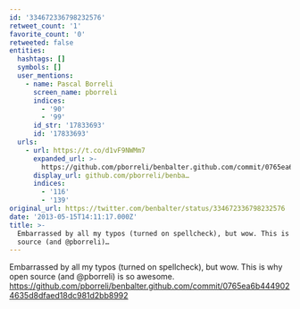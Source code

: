 ```yaml
---
id: '334672336798232576'
retweet_count: '1'
favorite_count: '0'
retweeted: false
entities:
  hashtags: []
  symbols: []
  user_mentions:
    - name: Pascal Borreli
      screen_name: pborreli
      indices:
        - '90'
        - '99'
      id_str: '17833693'
      id: '17833693'
  urls:
    - url: https://t.co/d1vF9NWMm7
      expanded_url: >-
        https://github.com/pborreli/benbalter.github.com/commit/0765ea6b4449024635d8dfaed18dc981d2bb8992
      display_url: github.com/pborreli/benba…
      indices:
        - '116'
        - '139'
original_url: https://twitter.com/benbalter/status/334672336798232576
date: '2013-05-15T14:11:17.000Z'
title: >-
  Embarrassed by all my typos (turned on spellcheck), but wow. This is why open
  source (and @pborreli)…
---
```


Embarrassed by all my typos (turned on spellcheck), but wow. This is why open source (and @pborreli) is so awesome. https://github.com/pborreli/benbalter.github.com/commit/0765ea6b4449024635d8dfaed18dc981d2bb8992